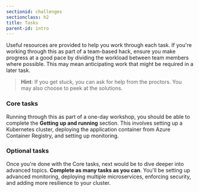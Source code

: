 ```yaml
---
sectionid: challenges
sectionclass: h2
title: Tasks
parent-id: intro
---
```


Useful resources are provided to help you work through each task. If you're working through this as part of a team-based hack, ensure you make progress at a good pace by dividing the workload between team members where possible. This may mean anticipating work that might be required in a later task.

> **Hint**: If you get stuck, you can ask for help from the proctors. You may also choose to peek at the solutions.

### Core tasks

Running through this as part of a one-day workshop, you should be able to complete the **Getting up and running** section. This involves setting up a Kubernetes cluster, deploying the application container from Azure Container Registry, and setting up monitoring.

### Optional tasks

Once you're done with the Core tasks, next would be to dive deeper into advanced topics. **Complete as many tasks as you can**. You'll be setting up advanced monitoring, deploying multiple microservices, enforcing security, and adding more resilience to your cluster.
